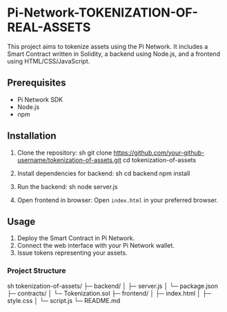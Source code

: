 # Pi-Network-TOKENIZATION-OF-REAL-ASSETS
This project aims to tokenize assets using the Pi Network. It includes a Smart Contract written in Solidity, a backend using Node.js, and a frontend using HTML/CSS/JavaScript.

## Prerequisites
- Pi Network SDK
- Node.js
- npm

## Installation

1. Clone the repository:
    sh
    git clone https://github.com/your-github-username/tokenization-of-assets.git
    cd tokenization-of-assets

2. Install dependencies for backend:
    sh
    cd backend
    npm install

3. Run the backend:
    sh
    node server.js
  

4. Open frontend in browser:
    Open `index.html` in your preferred browser.

## Usage

1. Deploy the Smart Contract in Pi Network.
2. Connect the web interface with your Pi Network wallet.
3. Issue tokens representing your assets.

### Project Structure

sh
tokenization-of-assets/
├─ backend/
│  ├─ server.js
│  └─ package.json
├─ contracts/
│  └─ Tokenization.sol
├─ frontend/
│  ├─ index.html
│  ├─ style.css
│  └─ script.js
└─ README.md
